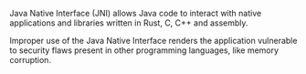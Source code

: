 Java Native Interface (JNI) allows Java code to interact with native applications and libraries written in Rust, C, C++ and assembly.

Improper use of the Java Native Interface renders the application vulnerable to security flaws present in other programming languages, like memory corruption.
